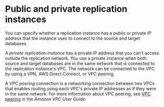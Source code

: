 # Public and private replication instances<a name="CHAP_ReplicationInstance.PublicPrivate"></a>

You can specify whether a replication instance has a public or private IP address that the instance uses to connect to the source and target databases\. 

A *private replication instance* has a private IP address that you can't access outside the replication network\. You use a private instance when both source and target databases are in the same network that is connected to the replication instance's VPC\. The network can be connected to the VPC by using a VPN, AWS Direct Connect, or VPC peering\.

A *VPC peering* connection is a networking connection between two VPCs that enables routing using each VPC's private IP addresses as if they were in the same network\. For more information about VPC peering, see [VPC peering](https://docs.aws.amazon.com/vpc/latest/userguide/vpc-peering.html) in the *Amazon VPC User Guide*\.